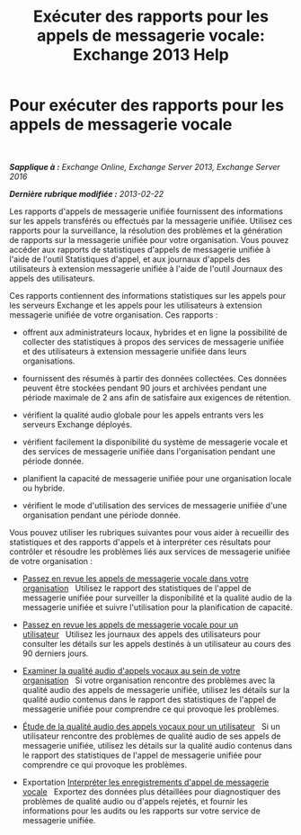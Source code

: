 ﻿---
title: 'Exécuter des rapports pour les appels de messagerie vocale: Exchange 2013 Help'
TOCTitle: Pour exécuter des rapports pour les appels de messagerie vocale
ms:assetid: 3a292d85-ce0f-4c15-b8f2-d1fc92965437
ms:mtpsurl: https://technet.microsoft.com/fr-fr/library/JJ659062(v=EXCHG.150)
ms:contentKeyID: 50555382
ms.date: 05/23/2018
mtps_version: v=EXCHG.150
ms.translationtype: MT
---

# Pour exécuter des rapports pour les appels de messagerie vocale

 

_**Sapplique à :** Exchange Online, Exchange Server 2013, Exchange Server 2016_

_**Dernière rubrique modifiée :** 2013-02-22_

Les rapports d'appels de messagerie unifiée fournissent des informations sur les appels transférés ou effectués par la messagerie unifiée. Utilisez ces rapports pour la surveillance, la résolution des problèmes et la génération de rapports sur la messagerie unifiée pour votre organisation. Vous pouvez accéder aux rapports de statistiques d'appels de messagerie unifiée à l'aide de l'outil Statistiques d'appel, et aux journaux d'appels des utilisateurs à extension messagerie unifiée à l'aide de l'outil Journaux des appels des utilisateurs.

Ces rapports contiennent des informations statistiques sur les appels pour les serveurs Exchange et les appels pour les utilisateurs à extension messagerie unifiée de votre organisation. Ces rapports :

  - offrent aux administrateurs locaux, hybrides et en ligne la possibilité de collecter des statistiques à propos des services de messagerie unifiée et des utilisateurs à extension messagerie unifiée dans leurs organisations.

  - fournissent des résumés à partir des données collectées. Ces données peuvent être stockées pendant 90 jours et archivées pendant une période maximale de 2 ans afin de satisfaire aux exigences de rétention.

  - vérifient la qualité audio globale pour les appels entrants vers les serveurs Exchange déployés.

  - vérifient facilement la disponibilité du système de messagerie vocale et des services de messagerie unifiée dans l'organisation pendant une période donnée.

  - planifient la capacité de messagerie unifiée pour une organisation locale ou hybride.

  - vérifient le mode d'utilisation des services de messagerie unifiée d'une organisation pendant une période donnée.

Vous pouvez utiliser les rubriques suivantes pour vous aider à recueillir des statistiques et des rapports d'appels et à interpréter ces résultats pour contrôler et résoudre les problèmes liés aux services de messagerie unifiée de votre organisation :

  - [Passez en revue les appels de messagerie vocale dans votre organisation](review-the-voice-mail-calls-in-your-organization-exchange-2013-help.md)   Utilisez le rapport des statistiques de l'appel de messagerie unifiée pour surveiller la disponibilité et la qualité audio de la messagerie unifiée et suivre l'utilisation pour la planification de capacité.

  - [Passez en revue les appels de messagerie vocale pour un utilisateur](review-the-voice-mail-calls-for-a-user-exchange-2013-help.md)   Utilisez les journaux des appels des utilisateurs pour consulter les détails sur les appels destinés à un utilisateur au cours des 90 derniers jours.

  - [Examiner la qualité audio d'appels vocaux au sein de votre organisation](investigate-the-audio-quality-of-voice-calls-in-your-organization-exchange-2013-help.md)   Si votre organisation rencontre des problèmes avec la qualité audio des appels de messagerie unifiée, utilisez les détails sur la qualité audio contenus dans le rapport des statistiques de l'appel de messagerie unifiée pour comprendre ce qui provoque les problèmes.

  - [Étude de la qualité audio des appels vocaux pour un utilisateur](investigate-the-audio-quality-of-voice-calls-for-a-user-exchange-2013-help.md)   Si un utilisateur rencontre des problèmes de qualité audio de ses appels de messagerie unifiée, utilisez les détails sur la qualité audio contenus dans le rapport des statistiques de l'appel de messagerie unifiée pour comprendre ce qui provoque les problèmes.

  - Exportation [Interpréter les enregistrements d'appel de messagerie vocale](interpret-voice-mail-call-records-exchange-2013-help.md)   Exportez des données plus détaillées pour diagnostiquer des problèmes de qualité audio ou d'appels rejetés, et fournir les informations pour les audits ou les rapports sur votre service de messagerie unifiée.

